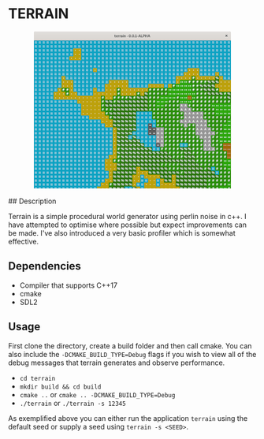 # TERRAIN
<p align="center">
  <img src="asset/screenshot.png" />
</p>
## Description

Terrain is a simple procedural world generator using perlin noise in c++. I have attempted to optimise where possible but expect improvements can be made. I've also introduced a very basic profiler which is somewhat effective.

## Dependencies
- Compiler that supports C++17
- cmake
- SDL2

## Usage

First clone the directory, create a build folder and then call cmake. You can also include the `-DCMAKE_BUILD_TYPE=Debug` flags if you wish to view all of the debug messages that terrain generates and observe performance.

- `cd terrain`
- `mkdir build && cd build`
- `cmake ..` or `cmake .. -DCMAKE_BUILD_TYPE=Debug`
- `./terrain` or `./terrain -s 12345`


As exemplified above you can either run the application `terrain` using the default seed or supply a seed using `terrain -s <SEED>`.
